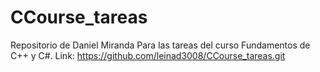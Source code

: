 # CCourse_tareas
Repositorio de Daniel Miranda Para las tareas del curso Fundamentos de C++ y C#.
Link: https://github.com/leinad3008/CCourse_tareas.git
